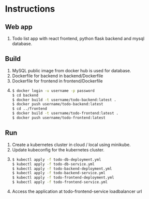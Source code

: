 # Instructions

## Web app

1. Todo list app with react frontend, python flask backend and mysql database.

## Build

1. MySQL public image from docker hub is used for database.
2. Dockerfile for backend in backend/Dockerfile
3. Dockerfile for frontend in frontend/Dockerfile
4.  ```bash
    $ docker login -u username -p password
    $ cd backend
    $ docker build -t username/todo-backend:latest .
    $ docker push username/todo-backend:latest
    $ cd ../frontend
    $ docker build -t username/todo-frontend:latest .
    $ docker push username/todo-frontend:latest
    ```

## Run

1. Create a kubernetes cluster in cloud / local using minikube.
2. Update kubeconfig for the kubernetes cluster.
3. ```bash
   $ kubectl apply -f todo-db-deployment.yml
   $ kubectl apply -f todo-db-service.yml
   $ kubectl apply -f todo-backend-deployment.yml
   $ kubectl apply -f todo-backend-service.yml
   $ kubectl apply -f todo-frontend-deployment.yml
   $ kubectl apply -f todo-frontend-service.yml
   ```
4. Access the application at todo-frontend-service loadbalancer url
